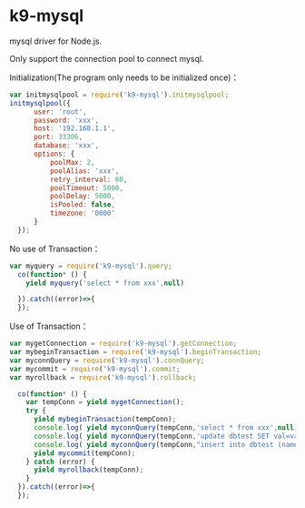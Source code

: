 # k9-mysql
mysql driver for Node.js.

Only support the connection pool to connect mysql.

Initialization(The program only needs to be initialized once)：
```javascript
var initmysqlpool = require('k9-mysql').initmysqlpool;
initmysqlpool({
      user: 'root',
      password: 'xxx',
      host: '192.168.1.1',
      port: 33306,
      database: 'xxx',
      options: {
          poolMax: 2,
          poolAlias: 'xxx',
          retry_interval: 60,
          poolTimeout: 5000,
          poolDelay: 5000,
          isPooled: false,
          timezone: '0800'
      }
  });
```

No use of Transaction：
```javascript
var myquery = require('k9-mysql').query;
  co(function* () {
    yield myquery('select * from xxx',null)     

  }).catch((error)=>{
  });
```

Use of Transaction：
```javascript
var mygetConnection = require('k9-mysql').getConnection;
var mybeginTransaction = require('k9-mysql').beginTransaction;
var myconnQuery = require('k9-mysql').connQuery;
var mycommit = require('k9-mysql').commit;
var myrollback = require('k9-mysql').rollback;

  co(function* () {
    var tempConn = yield mygetConnection();
    try {
      yield mybeginTransaction(tempConn);
      console.log( yield myconnQuery(tempConn,'select * from xxx',null))
      console.log( yield myconnQuery(tempConn,'update dbtest SET val=val-1 where id = 1 ',null))
      console.log( yield myconnQuery(tempConn,"insert into dbtest (name,val)values('t1',2) ",null))
      yield mycommit(tempConn);
    } catch (error) {
      yield myrollback(tempConn);
    }
  }).catch((error)=>{
  });
```